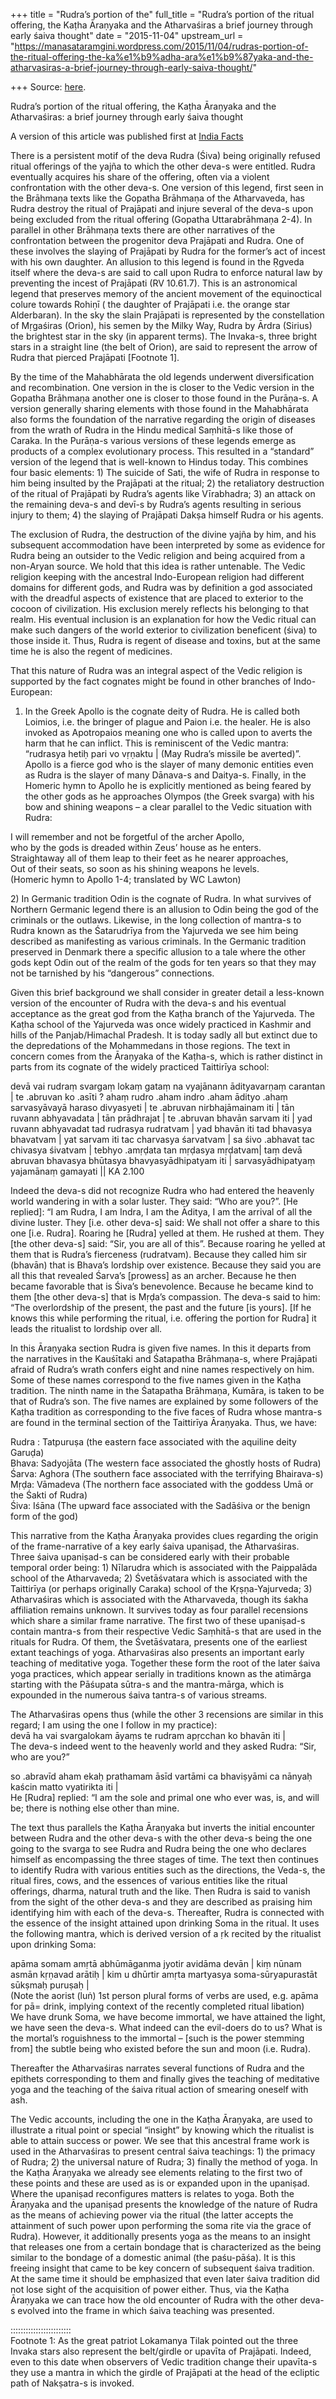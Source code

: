 +++
title = "Rudra’s portion of the"
full_title = "Rudra’s portion of the ritual offering, the Kaṭha Āraṇyaka and the Atharvaśiras a brief journey through early śaiva thought"
date = "2015-11-04"
upstream_url = "https://manasataramgini.wordpress.com/2015/11/04/rudras-portion-of-the-ritual-offering-the-ka%e1%b9%adha-ara%e1%b9%87yaka-and-the-atharvasiras-a-brief-journey-through-early-saiva-thought/"

+++
Source: [here](https://manasataramgini.wordpress.com/2015/11/04/rudras-portion-of-the-ritual-offering-the-ka%e1%b9%adha-ara%e1%b9%87yaka-and-the-atharvasiras-a-brief-journey-through-early-saiva-thought/).

Rudra’s portion of the ritual offering, the Kaṭha Āraṇyaka and the Atharvaśiras: a brief journey through early śaiva thought

A version of this article was published first at [India Facts](http://indiafacts.co.in/rudra-a-brief-journey-through-early-saiva-thought/)

There is a persistent motif of the deva Rudra (Śiva) being originally refused ritual offerings of the yajña to which the other deva-s were entitled. Rudra eventually acquires his share of the offering, often via a violent confrontation with the other deva-s. One version of this legend, first seen in the Brāhmaṇa texts like the Gopatha Brāhmaṇa of the Atharvaveda, has Rudra destroy the ritual of Prajāpati and injure several of the deva-s upon being excluded from the ritual offering
(Gopatha Uttarabrāhmaṇa 2-4). In parallel in other Brāhmaṇa texts there
are other narratives of the confrontation between the progenitor deva Prajāpati and Rudra. One of these involves the slaying of Prajāpati by Rudra for the former’s act of incest with his own daughter. An allusion to this legend is found in the Ṛgveda itself where the deva-s are said to call upon Rudra to enforce natural law by preventing the incest of Prajāpati (RV 10.61.7). This is an astronomical legend that preserves memory of the ancient movement of the equinoctical colure towards Rohiṇī
( the daughter of Prajāpati i.e. the orange star Alderbaran). In the sky
the slain Prajāpati is represented by the constellation of Mṛgaśiras
(Orion), his semen by the Milky Way, Rudra by Ārdra (Sirius) the
brightest star in the sky (in apparent terms). The Invaka-s, three bright stars in a straight line (the belt of Orion), are said to represent the arrow of Rudra that pierced Prajāpati \[Footnote 1\].

By the time of the Mahabhārata the old legends underwent diversification and recombination. One version in the is closer to the Vedic version in the Gopatha Brāhmaṇa another one is closer to those found in the Purāṇa-s. A version generally sharing elements with those found in the Mahabhārata also forms the foundation of the narrative regarding the origin of diseases from the wrath of Rudra in the Hindu medical Saṃhitā-s like those of Caraka. In the Purāṇa-s various versions of these legends emerge as products of a complex evolutionary process. This resulted in a “standard” version of the legend that is well-known to Hindus today. This combines four basic elements: 1) The suicide of Sati, the wife of Rudra in response to him being insulted by the Prajāpati at the ritual; 2) the retaliatory destruction of the ritual of Prajāpati by Rudra’s agents like Vīrabhadra; 3) an attack on the remaining deva-s and devī-s by Rudra’s agents resulting in serious injury to them; 4) the slaying of Prajāpati Dakṣa himself Rudra or his agents.

The exclusion of Rudra, the destruction of the divine yajña by him, and his subsequent accommodation have been interpreted by some as evidence for Rudra being an outsider to the Vedic religion and being acquired from a non-Aryan source. We hold that this idea is rather untenable. The Vedic religion keeping with the ancestral Indo-European religion had different domains for different gods, and Rudra was by definition a god associated with the dreadful aspects of existence that are placed to exterior to the cocoon of civilization. His exclusion merely reflects his belonging to that realm. His eventual inclusion is an explanation for how the Vedic ritual can make such dangers of the world exterior to civilization beneficent (śiva) to those inside it. Thus, Rudra is regent of disease and toxins, but at the same time he is also the regent of medicines.

That this nature of Rudra was an integral aspect of the Vedic religion is supported by the fact cognates might be found in other branches of Indo-European:  
1) In the Greek Apollo is the cognate deity of Rudra. He is called both Loimios, i.e. the bringer of plague and Paion i.e. the healer. He is also invoked as Apotropaios meaning one who is called upon to averts the harm that he can inflict. This is reminiscent of the Vedic mantra: “rudrasya hetiḥ pari vo vṛṇaktu \| (May Rudra’s missile be averted)”. Apollo is a fierce god who is the slayer of many demonic entities even as Rudra is the slayer of many Dānava-s and Daitya-s. Finally, in the Homeric hymn to Apollo he is explicitly mentioned as being feared by the other gods as he approaches Olympos (the Greek svarga) with his bow and shining weapons – a clear parallel to the Vedic situation with Rudra:

I will remember and not be forgetful of the archer Apollo,  
who by the gods is dreaded within Zeus’ house as he enters.  
Straightaway all of them leap to their feet as he nearer approaches,  
Out of their seats, so soon as his shining weapons he levels.  
(Homeric hymn to Apollo 1-4; translated by WC Lawton)

2\) In Germanic tradition Odin is the cognate of Rudra. In what survives of Northern Germanic legend there is an allusion to Odin being the god of the criminals or the outlaws. Likewise, in the long collection of mantra-s to Rudra known as the Śatarudrīya from the Yajurveda we see him being described as manifesting as various criminals. In the Germanic tradition preserved in Denmark there a specific allusion to a tale where the other gods kept Odin out of the realm of the gods for ten years so that they may not be tarnished by his “dangerous” connections.

Given this brief background we shall consider in greater detail a less-known version of the encounter of Rudra with the deva-s and his eventual acceptance as the great god from the Kaṭha branch of the Yajurveda. The Kaṭha school of the Yajurveda was once widely practiced in Kashmir and hills of the Panjab/Himachal Pradesh. It is today sadly all but extinct due to the depredations of the Mohammedans in those regions. The text in concern comes from the Āraṇyaka of the Kaṭha-s, which is rather distinct in parts from its cognate of the widely practiced Taittirīya school:

devā vai rudraṃ svargaṃ lokaṃ gataṃ na vyajānann ādityavarṇaṃ carantan \| te .abruvan ko .asīti ? ahaṃ rudro .aham indro .aham ādityo .ahaṃ sarvasyāvayā haraso divyasyeti \| te .abruvan nirbhajāmainam iti \| tān ruvann abhyavadata \| tān prādhrajat \| te .abruvan bhavān sarvam iti \| yad ruvann abhyavadat tad rudrasya rudratvam \| yad bhavān iti tad bhavasya bhavatvam \| yat sarvam iti tac charvasya śarvatvam \| sa śivo .abhavat tac chivasya śivatvam \| tebhyo .amṛḍata tan mṛḍasya mṛḍatvam\| taṃ devā abruvan bhavasya bhūtasya bhavyasyādhipatyam iti \| sarvasyādhipatyaṃ yajamānaṃ gamayati \|\| KA 2.100

Indeed the deva-s did not recognize Rudra who had entered the heavenly world wandering in with a solar luster. They said: “Who are you?”. \[He replied\]: “I am Rudra, I am Indra, I am the Āditya, I am the arrival of all the divine luster. They \[i.e. other deva-s\] said: We shall not offer a share to this one \[i.e. Rudra\]. Roaring he \[Rudra\] yelled at them. He rushed at them. They \[the other deva-s\] said: “Sir, you are all of this”. Because roaring he yelled at them that is Rudra’s fierceness (rudratvam). Because they called him sir (bhavān) that is Bhava’s lordship over existence. Because they said you are all this that revealed Śarva’s \[prowess\] as an archer. Because he then became favorable that is Śiva’s benevolence. Because he became kind to them \[the other deva-s\] that is Mṛḍa’s compassion. The deva-s said to him: “The overlordship of the present, the past and the future \[is yours\]. \[If he knows this while performing the ritual, i.e. offering the portion for Rudra\] it leads the ritualist to lordship over all.

In this Āraṇyaka section Rudra is given five names. In this it departs from the narratives in the Kauśītaki and Śatapatha Brāhmaṇa-s, where Prajāpati afraid of Rudra’s wrath confers eight and nine names respectively on him. Some of these names correspond to the five names given in the Kaṭha tradition. The ninth name in the Śatapatha Brāhmaṇa, Kumāra, is taken to be that of Rudra’s son. The five names are explained by some followers of the Kaṭha tradition as corresponding to the five faces of Rudra whose mantra-s are found in the terminal section of the Taittirīya Āraṇyaka. Thus, we have:

Rudra : Tatpuruṣa (the eastern face associated with the aquiline deity Garuḍa)  
Bhava: Sadyojāta (The western face associated the ghostly hosts of Rudra)  
Śarva: Aghora (The southern face associated with the terrifying Bhairava-s)  
Mṛḍa: Vāmadeva (The northern face associated with the goddess Umā or the Śakti of Rudra)  
Śiva: Iśāna (The upward face associated with the Sadāśiva or the benign form of the god)

This narrative from the Kaṭha Āraṇyaka provides clues regarding the origin of the frame-narrative of a key early śaiva upaniṣad, the Atharvaśiras. Three śaiva upaniṣad-s can be considered early with their probable temporal order being: 1) Nīlarudra which is associated with the Paippalāda school of the Atharvaveda; 2) Śvetāśvatara which is associated with the Taittirīya (or perhaps originally Caraka) school of the Kṛṣṇa-Yajurveda; 3) Atharvaśiras which is associated with the Atharvaveda, though its śakha affiliation remains unknown. It survives today as four parallel recensions which share a similar frame narrative. The first two of these upaniṣad-s contain mantra-s from their respective Vedic Saṃhitā-s that are used in the rituals for Rudra. Of them, the Śvetāśvatara, presents one of the earliest extant teachings of yoga. Atharvaśiras also presents an important early teaching of meditative yoga. Together these form the root of the later śaiva yoga practices, which appear serially in traditions known as the atimārga starting with the Pāśupata sūtra-s and the mantra-mārga, which is expounded in the numerous śaiva tantra-s of various streams.

The Atharvaśiras opens thus (while the other 3 recensions are similar in this regard; I am using the one I follow in my practice):  
devā ha vai svargalokam āyaṃs te rudram apṛcchan ko bhavān iti \|  
The deva-s indeed went to the heavenly world and they asked Rudra: “Sir, who are you?”

so .abravīd aham ekaḥ prathamam āsīd vartāmi ca bhaviṣyāmi ca nānyaḥ kaścin matto vyatirikta iti \|  
He \[Rudra\] replied: “I am the sole and primal one who ever was, is, and will be; there is nothing else other than mine.

The text thus parallels the Kaṭha Āraṇyaka but inverts the initial encounter between Rudra and the other deva-s with the other deva-s being the one going to the svarga to see Rudra and Rudra being the one who declares himself as encompassing the three stages of time. The text then continues to identify Rudra with various entities such as the directions, the Veda-s, the ritual fires, cows, and the essences of various entities like the ritual offerings, dharma, natural truth and the like. Then Rudra is said to vanish from the sight of the other deva-s and they are described as praising him identifying him with each of the deva-s. Thereafter, Rudra is connected with the essence of the insight attained upon drinking Soma in the ritual. It uses the following mantra, which is derived version of a ṛk recited by the ritualist upon drinking Soma:

apāma somam amṛtā abhūmāganma jyotir avidāma devān \| kiṃ nūnam asmān kṛṇavad arātiḥ \| kim u dhūrtir amṛta martyasya soma-sūryapurastāt sūkṣmaḥ puruṣaḥ \|  
(Note the aorist (luṅ) 1st person plural forms of verbs are used, e.g.
apāma for pā= drink, implying context of the recently completed ritual libation)  
We have drunk Soma, we have become immortal, we have attained the light, we have seen the deva-s. What indeed can the evil-doers do to us? What is the mortal’s roguishness to the immortal – \[such is the power stemming from\] the subtle being who existed before the sun and moon
(i.e. Rudra).

Thereafter the Atharvaśiras narrates several functions of Rudra and the epithets corresponding to them and finally gives the teaching of meditative yoga and the teaching of the śaiva ritual action of smearing oneself with ash.

The Vedic accounts, including the one in the Kaṭha Āraṇyaka, are used to illustrate a ritual point or special “insight” by knowing which the ritualist is able to attain success or power. We see that this ancestral frame work is used in the Atharvaśiras to present central śaiva teachings: 1) the primacy of Rudra; 2) the universal nature of Rudra; 3) finally the method of yoga. In the Kaṭha Āraṇyaka we already see elements relating to the first two of these points and these are used as is or expanded upon in the upaniṣad. Where the upaniṣad reconfigures matters is relates to yoga. Both the Āraṇyaka and the upaniṣad presents the knowledge of the nature of Rudra as the means of achieving power via the ritual (the latter accepts the attainment of such power upon performing the soma rite via the grace of Rudra). However, it additionally presents yoga as the means to an insight that releases one from a certain bondage that is characterized as the being similar to the bondage of a domestic animal (the paśu-pāśa). It is this freeing insight that came to be key concern of subsequent śaiva tradition. At the same time it should be emphasized that even later śaiva tradition did not lose sight of the acquisition of power either. Thus, via the Kaṭha Āraṇyaka we can trace how the old encounter of Rudra with the other deva-s evolved into the frame in which śaiva teaching was presented.

::::::::::::::::::::::::  
Footnote 1: As the great patriot Lokamanya Tilak pointed out the three Invaka stars also represent the belt/girdle or upavīta of Prajāpati. Indeed, even to this date when observers of Vedic tradition change their upavīta-s they use a mantra in which the girdle of Prajāpati at the head of the ecliptic path of Nakṣatra-s is invoked.

